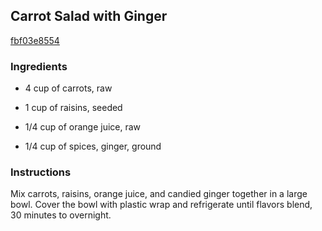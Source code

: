 ## Carrot Salad with Ginger

[fbf03e8554](http://allrecipes.com/recipe/carrot-salad-with-ginger/)

### Ingredients

 - 4 cup of carrots, raw

 - 1 cup of raisins, seeded

 - 1/4 cup of orange juice, raw

 - 1/4 cup of spices, ginger, ground

### Instructions

Mix carrots, raisins, orange juice, and candied ginger together in a large bowl. Cover the bowl with plastic wrap and refrigerate until flavors blend, 30 minutes to overnight.